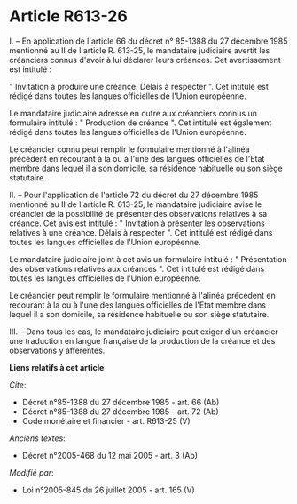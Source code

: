 # Article R613-26

I. – En application de l'article 66 du décret n° 85-1388 du 27 décembre 1985 mentionné au II de l'article R. 613-25, le
mandataire judiciaire avertit les créanciers connus d'avoir à lui déclarer leurs créances. Cet avertissement est intitulé :

" Invitation à produire une créance. Délais à respecter ". Cet intitulé est rédigé dans toutes les langues officielles de
l'Union européenne.

Le mandataire judiciaire adresse en outre aux créanciers connus un formulaire intitulé : " Production de créance ". Cet
intitulé est également rédigé dans toutes les langues officielles de l'Union européenne.

Le créancier connu peut remplir le formulaire mentionné à l'alinéa précédent en recourant à la ou à l'une des langues
officielles de l'Etat membre dans lequel il a son domicile, sa résidence habituelle ou son siège statutaire.

II. – Pour l'application de l'article 72 du décret du 27 décembre 1985 mentionné au II de l'article R. 613-25, le mandataire
judiciaire avise le créancier de la possibilité de présenter des observations relatives à sa créance. Cet avis est intitulé :
" Invitation à présenter les observations relatives à une créance. Délais à respecter ". Cet intitulé est rédigé dans toutes
les langues officielles de l'Union européenne.

Le mandataire judiciaire joint à cet avis un formulaire intitulé : " Présentation des observations relatives aux créances ".
Cet intitulé est rédigé dans toutes les langues officielles de l'Union européenne.

Le créancier peut remplir le formulaire mentionné à l'alinéa précédent en recourant à la ou à l'une des langues officielles
de l'Etat membre dans lequel il a son domicile, sa résidence habituelle ou son siège statutaire.

III. – Dans tous les cas, le mandataire judiciaire peut exiger d'un créancier une traduction en langue française de la
production de la créance et des observations y afférentes.

**Liens relatifs à cet article**

_Cite_:

  - Décret n°85-1388 du 27 décembre 1985 - art. 66 (Ab)
  - Décret n°85-1388 du 27 décembre 1985 - art. 72 (Ab)
  - Code monétaire et financier - art. R613-25 (V)

_Anciens textes_:

  - Décret n°2005-468 du 12 mai 2005 - art. 3 (Ab)

_Modifié par_:

  - Loi n°2005-845 du 26 juillet 2005 - art. 165 (V)
